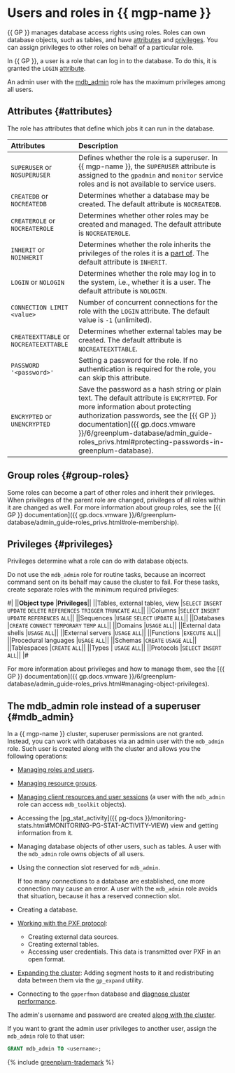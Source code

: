 # Users and roles in {{ mgp-name }}

{{ GP }} manages database access rights using roles. Roles can own database objects, such as tables, and have [attributes](#attributes) and [privileges](#privileges). You can assign privileges to other roles on behalf of a particular role.

In {{ GP }}, a user is a role that can log in to the database. To do this, it is granted the `LOGIN` [attribute](#attributes).

An admin user with the [mdb_admin](#mdb_admin) role has the maximum privileges among all users.

## Attributes {#attributes}

The role has attributes that define which jobs it can run in the database.

| Attributes | Description |
| :-------------------------------------- | :-----------------------------------------------------------------------------------------------------------------------------------------------------------------------------------------------------------------------------------------------------------------------------------------------------------------------|
| `SUPERUSER` or `NOSUPERUSER` | Defines whether the role is a superuser. In {{ mgp-name }}, the `SUPERUSER` attribute is assigned to the `gpadmin` and `monitor` service roles and is not available to service users. |
| `CREATEDB` or `NOCREATEDB` | Determines whether a database may be created. The default attribute is `NOCREATEDB`. |
| `CREATEROLE` or `NOCREATEROLE` | Determines whether other roles may be created and managed. The default attribute is `NOCREATEROLE`. |
| `INHERIT` or `NOINHERIT` | Determines whether the role inherits the privileges of the roles it is a [part of](#group-roles). The default attribute is `INHERIT`. |
| `LOGIN` or `NOLOGIN` | Determines whether the role may log in to the system, i.e., whether it is a user. The default attribute is `NOLOGIN`. |
| `CONNECTION LIMIT <value>` | Number of concurrent connections for the role with the `LOGIN` attribute. The default value is `-1` (unlimited). |
| `CREATEEXTTABLE` or `NOCREATEEXTTABLE` | Determines whether external tables may be created. The default attribute is `NOCREATEEXTTABLE`. |
| `PASSWORD '<password>'` | Setting a password for the role. If no authentication is required for the role, you can skip this attribute. |
| `ENCRYPTED` or `UNENCRYPTED` | Save the password as a hash string or plain text. The default attribute is `ENCRYPTED`. For more information about protecting authorization passwords, see the [{{ GP }} documentation]({{ gp.docs.vmware }}/6/greenplum-database/admin_guide-roles_privs.html#protecting-passwords-in-greenplum-database). |

## Group roles {#group-roles}

Some roles can become a part of other roles and inherit their privileges. When privileges of the parent role are changed, privileges of all roles within it are changed as well. For more information about group roles, see the [{{ GP }} documentation]({{ gp.docs.vmware }}/6/greenplum-database/admin_guide-roles_privs.html#role-membership).

## Privileges {#privileges}

Privileges determine what a role can do with database objects.

Do not use the `mdb_admin` role for routine tasks, because an incorrect command sent on its behalf may cause the cluster to fail. For these tasks, create separate roles with the minimum required privileges:

#|
||**Object type**
|**Privileges**||
||Tables, external tables, view
|`SELECT`
`INSERT`
`UPDATE`
`DELETE`
`REFERENCES`
`TRIGGER`
`TRUNCATE`
`ALL`||
||Columns
|`SELECT`
`INSERT`
`UPDATE`
`REFERENCES`
`ALL`||
||Sequences
|`USAGE`
`SELECT`
`UPDATE`
`ALL`||
||Databases
|`CREATE`
`CONNECT`
`TEMPORARY`
`TEMP`
`ALL`||
||Domains
|`USAGE`
`ALL`||
||External data shells
|`USAGE`
`ALL`||
||External servers
|`USAGE`
`ALL`||
||Functions
|`EXECUTE`
`ALL`||
||Procedural languages
|`USAGE`
`ALL`||
||Schemas
|`CREATE`
`USAGE`
`ALL`||
||Tablespaces
|`CREATE`
`ALL`||
||Types
|
`USAGE`
`ALL`||
||Protocols
|`SELECT`
`INSERT`
`ALL`||
|#

For more information about privileges and how to manage them, see the [{{ GP }} documentation]({{ gp.docs.vmware }}/6/greenplum-database/admin_guide-roles_privs.html#managing-object-privileges).

## The mdb_admin role instead of a superuser {#mdb_admin}

In a {{ mgp-name }} cluster, superuser permissions are not granted. Instead, you can work with databases via an admin user with the `mdb_admin` role. Such user is created along with the cluster and allows you the following operations:

* [Managing roles and users](../operations/roles-and-users.md).
* [Managing resource groups](../operations/resource-groups.md).
* [Managing client resources and user sessions](../operations/cluster-process.md) (a user with the `mdb_admin` role can access `mdb_toolkit` objects).
* Accessing the [pg_stat_activity]({{ pg-docs }}/monitoring-stats.html#MONITORING-PG-STAT-ACTIVITY-VIEW) view and getting information from it.
* Managing database objects of other users, such as tables. A user with the `mdb_admin` role owns objects of all users.
* Using the connection slot reserved for `mdb_admin`.

   If too many connections to a database are established, one more connection may cause an error. A user with the `mdb_admin` role avoids that situation, because it has a reserved connection slot.

* Creating a database.
* [Working with the PXF protocol](../operations/external-tables.md):

   * Creating external data sources.
   * Creating external tables.
   * Accessing user credentials. This data is transmitted over PXF in an open format.

* [Expanding the cluster](../operations/hosts/cluster-expand.md): Adding segment hosts to it and redistributing data between them via the `gp_expand` utility.
* Connecting to the `gpperfmon` database and [diagnose cluster performance](../operations/performance-diagnostics.md).

The admin's username and password are created [along with the cluster](../operations/cluster-create.md#create-cluster).

If you want to grant the admin user privileges to another user, assign the `mdb_admin` role to that user:

```sql
GRANT mdb_admin TO <username>;
```

{% include [greenplum-trademark](../../_includes/mdb/mgp/trademark.md) %}
